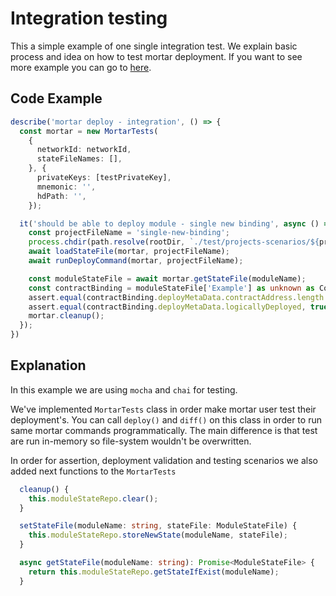 # Integration testing

This a simple example of one single integration test. We explain basic process and idea on how to test mortar
deployment. If you want to see more example you can go to [here](../../../test/commands/deploy_command.test.ts).

## Code Example

```typescript
describe('mortar deploy - integration', () => {
  const mortar = new MortarTests(
    {
      networkId: networkId,
      stateFileNames: [],
    }, {
      privateKeys: [testPrivateKey],
      mnemonic: '',
      hdPath: '',
    });

  it('should be able to deploy module - single new binding', async () => {
    const projectFileName = 'single-new-binding';
    process.chdir(path.resolve(rootDir, `./test/projects-scenarios/${projectFileName}`));
    await loadStateFile(mortar, projectFileName);
    await runDeployCommand(mortar, projectFileName);

    const moduleStateFile = await mortar.getStateFile(moduleName);
    const contractBinding = moduleStateFile['Example'] as unknown as ContractBindingMetaData;
    assert.equal(contractBinding.deployMetaData.contractAddress.length > 0, true);
    assert.equal(contractBinding.deployMetaData.logicallyDeployed, true);
    mortar.cleanup();
  });
})
```

## Explanation

In this example we are using `mocha` and `chai` for testing.

We've implemented `MortarTests` class in order make mortar user test their deployment's. You can call `deploy()`
and `diff()` on this class in order to run same mortar commands programmatically. The main difference is that test are
run in-memory so file-system wouldn't be overwritten. 

In order for assertion, deployment validation and testing scenarios we also added next functions to the `MortarTests` 
```typescript
  cleanup() {
    this.moduleStateRepo.clear();
  }

  setStateFile(moduleName: string, stateFile: ModuleStateFile) {
    this.moduleStateRepo.storeNewState(moduleName, stateFile);
  }

  async getStateFile(moduleName: string): Promise<ModuleStateFile> {
    return this.moduleStateRepo.getStateIfExist(moduleName);
  }
```
